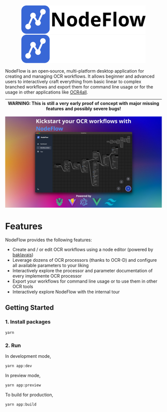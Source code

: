 <p align="center">
<img width="400" src="public/images/repository/logo_with_text_light_mode.svg#gh-light-mode-only">
<img width="400" src="public/images/repository/logo_with_text_dark_mode.svg#gh-dark-mode-only">
</p>

NodeFlow is an open‑source, multi-platform desktop application for creating and managing OCR workflows. It allows beginner and advanced users to interactively craft everything from basic linear to complex branched workflows and export them for command line usage or for the usage in other applications like [OCR4all](https://github.com/OCR4all/OCR4all).


| WARNING: This is still a very early proof of concept with major missing features and possibly severe bugs! |
|------------------------------------------------------------------------------------------------------------|

<img src="public/images/repository/product_image.jpg">

# Features

NodeFlow provides the following features:

- Create and / or edit OCR workflows using a node editor (powered by [baklavajs](https://github.com/newcat/baklavajs))
- Leverage dozens of OCR processors (thanks to OCR-D) and configure all available parameters to your liking
- Interactively explore the processor and parameter documentation of every implemente OCR processor
- Export your workflows for command line usage or to use them in other OCR tools
- Interactively explore NodeFlow with the internal tour

## Getting Started

### 1. Install packages

```bash
yarn
```

### 2. Run

In development mode,

```bash
yarn app:dev
```

In preview mode,

```bash
yarn app:preview
```

To build for production,

```bash
yarn app:build
```
